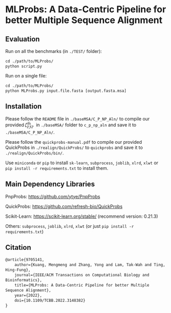 # MLProbs: A Data-Centric Pipeline for better Multiple Sequence Alignment

## Evaluation
Run on all the benchmarks (in `./TEST/` folder):

```
cd ./path/to/MLProbs/
python script.py
```

Run on a single file:

```
cd ./path/to/MLProbs/
python MLProbs.py input.file.fasta [output.fasta.msa]
```

## Installation
Please follow the `README` file in `./baseMSA/C_P_NP_Aln/` to compile our provided <img src="./images/classifier.png" width = "30" height = "25" alt="$\mathcal C_{P, NP}^{Aln}$" align=center /> in `./baseMSA/` folder to `c_p_np_aln` and save it to `./baseMSA/C_P_NP_Aln/`.

Please follow the `quickprobs-manual.pdf` to compile our provided QuickProbs in `./realign/QuickProbs/` to `quickprobs` and save it to `./realign/QuickProbs/bin/`.

Use `miniconda` or `pip` to install `sk-learn`, `subprocess`, `joblib`, `xlrd`, `xlwt` or `pip install -r requirements.txt` to install them.


## Main Dependency Libraries

PnpProbs: https://github.com/ytye/PnpProbs

QuickProbs: https://github.com/refresh-bio/QuickProbs

Scikit-Learn: https://scikit-learn.org/stable/ (recommend version: 0.21.3)

Others: `subprocess`, `joblib`, `xlrd`, `xlwt` (or just `pip install -r requirements.txt`)


## Citation
```
@article{9705141,  
    author={Kuang, Mengmeng and Zhang, Yong and Lam, Tak-Wah and Ting, Hing-Fung},  
    journal={IEEE/ACM Transactions on Computational Biology and Bioinformatics},   
    title={MLProbs: A Data-Centric Pipeline for better Multiple Sequence Alignment},   
    year={2022},  
    doi={10.1109/TCBB.2022.3148382}
}
```
